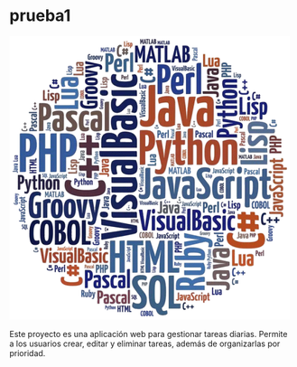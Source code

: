 # prueba1
![Portada del proyecto](img/portada.png)



Este proyecto es una aplicación web para gestionar tareas diarias. Permite a los usuarios crear, editar y eliminar tareas, además de organizarlas por prioridad.
